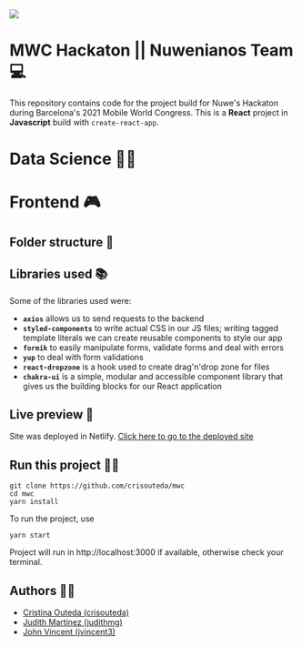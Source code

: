 <img src="https://nuwe.io/_next/image?url=%2Flogo_color.png&w=64&q=75"/>


# MWC Hackaton || Nuwenianos Team 💻

This repository contains code for the project build for Nuwe's Hackaton during Barcelona's 2021 Mobile World Congress. This is a **React** project in **Javascript** build with `create-react-app`.

# Data Science 👨‍📐


# Frontend 🎮

## Folder structure 📁


## Libraries used 📚

Some of the libraries used were:

- **`axios`** allows us to send requests to the backend
- **`styled-components`** to write actual CSS in our JS files; writing tagged template literals we can create reusable components to style our app 
- **`formik`** to easily manipulate forms, validate forms and deal with errors
- **`yup`** to deal with form validations
- **`react-dropzone`** is a hook used to create drag'n'drop zone for files
- **`chakra-ui`** is a simple, modular and accessible component library that gives us the building blocks for our React application


## Live preview 📳

Site was deployed in Netlify. 
[Click here to go to the deployed site](https://****.netlify.app/)

## Run this project 🏃‍♀️

```
git clone https://github.com/crisouteda/mwc
cd mwc
yarn install
```

To run the project, use
```
yarn start
```

Project will run in http://localhost:3000 if available, otherwise check your terminal.

## Authors 👩‍💻
- [Cristina Outeda (crisouteda)](https://github.com/crisouteda)
- [Judith Martínez (judithmg)](https://github.com/judithmg)
- [John Vincent (jvincent3)](https://github.com/jvincent3)

